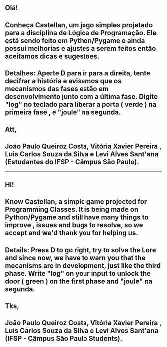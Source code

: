 
## Olá!

## Conheça Castellan, um jogo simples projetado para a disciplina de Lógica de Programação. Ele está sendo feito em Python/Pygame e ainda possui melhorias e ajustes a serem feitos então aceitamos dicas e sugestões. 

## Detalhes: Aperte D para ir para a direita, tente decifrar a história e avisamos que os mecanismos das fases estão em desenvolvimento junto com a última fase. Digite "log" no teclado para liberar a porta ( verde ) na primeira fase , e "joule" na segunda.

## Att, 
## João Paulo Queiroz Costa, Vitória Xavier Pereira , Luis Carlos Souza da Silva e Levi Alves Sant'ana (Estudantes do IFSP - Câmpus São Paulo).

-------------------------------------------------------------------

## Hi!

## Know Castellan, a simple game projected for Programming Classes. It is being made on Python/Pygame and still have many things to improve , issues and bugs to resolve, so we accept and we'd thank you for helping us.

## Details: Press D to go right, try to solve the Lore and since now, we have to warn you that the mecanisms are in development, just like the third phase. Write "log" on your input to unlock the door ( green ) on the first phase and "joule" na segunda.

## Tks, 
## João Paulo Queiroz Costa, Vitória Xavier Pereira , Luis Carlos Souza da Silva e Levi Alves Sant'ana (IFSP - Câmpus São Paulo Students).
